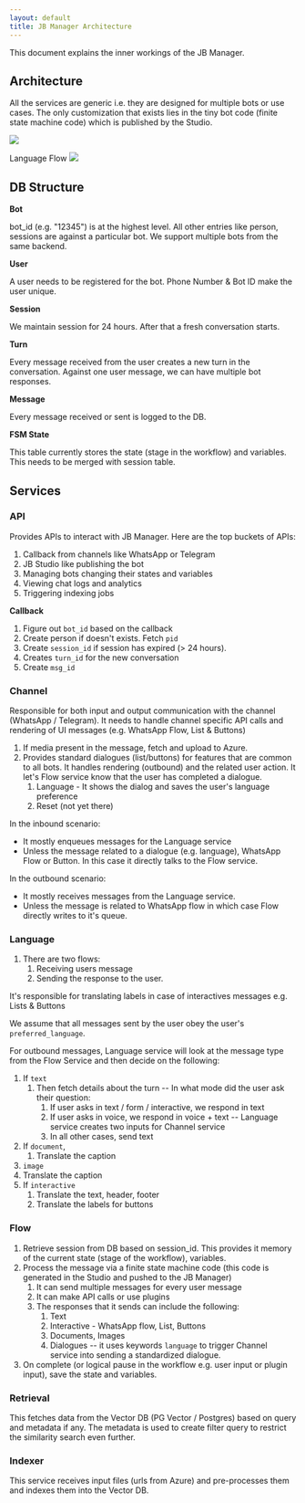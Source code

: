 ```yaml
---
layout: default
title: JB Manager Architecture
---
```


This document explains the inner workings of the JB Manager. 

## Architecture

All the services are generic i.e. they are designed for multiple bots or use cases. The only customization that exists lies in the tiny bot code (finite state machine code) which is published by the Studio.

![](assets/jb-architecture.png)

Language Flow
![](assets/language%20flow.png)


## DB Structure

**Bot**

bot_id (e.g. "12345") is at the highest level. All other entries like person, sessions are against a particular bot. We support multiple bots from the same backend.

**User**

A user needs to be registered for the bot. Phone Number & Bot ID make the user unique.

**Session**

We maintain session for 24 hours. After that a fresh conversation starts.

**Turn**

Every message received from the user creates a new turn in the conversation. Against one user message, we can have multiple bot responses.

**Message**

Every message received or sent is logged to the DB.

**FSM State**

This table currently stores the state (stage in the workflow) and variables. This needs to be merged with session table.

## Services

### API

Provides APIs to interact with JB Manager. Here are the top buckets of APIs:
1. Callback from channels like WhatsApp or Telegram
2. JB Studio like publishing the bot
3. Managing bots changing their states and variables
4. Viewing chat logs and analytics
5. Triggering indexing jobs

**Callback**

1. Figure out `bot_id` based on the callback
2. Create person if doesn't exists. Fetch `pid`
3. Create `session_id` if session has expired (> 24 hours). 
4. Creates `turn_id` for the new conversation
5. Create `msg_id`

### Channel

Responsible for both input and output communication with the channel (WhatsApp / Telegram). It needs to handle channel specific API calls and rendering of UI messages (e.g. WhatsApp Flow, List & Buttons)

1. If media present in the message, fetch and upload to Azure.
2. Provides standard dialogues (list/buttons) for features that are common to all bots. It handles rendering (outbound) and the related user action. It let's Flow service know that the user has completed a dialogue.
   1. Language - It shows the dialog and saves the user's language preference
   2. Reset (not yet there)

In the inbound scenario:
* It mostly enqueues messages for the Language service
* Unless the message related to a dialogue (e.g. language), WhatsApp Flow or Button. In this case it directly talks to the Flow service.

In the outbound scenario:
* It mostly receives messages from the Language service.
* Unless the message is related to WhatsApp flow in which case Flow directly writes to it's queue.

### Language

1. There are two flows:
   1. Receiving users message
   2. Sending the response to the user.

It's responsible for translating labels in case of interactives messages e.g. Lists & Buttons

We assume that all messages sent by the user obey the user's `preferred_language`.

For outbound messages, Language service will look at the message type from the Flow Service and then decide on the following:
1. If `text`
   1. Then fetch details about the turn -- In what mode did the user ask their question:
      1. If user asks in text / form / interactive, we respond in text
      2. If user asks in voice, we respond in voice + text -- Language service creates two inputs for Channel service
      3. In all other cases, send text
2. If `document`,
   1. Translate the caption
3.  `image`
   1. Translate the caption
5. If `interactive`
   1. Translate the text, header, footer
   2. Translate the labels for buttons

### Flow

1. Retrieve session from DB based on session_id. This provides it memory of the current state (stage of the workflow), variables.
2. Process the message via a finite state machine code (this code is generated in the Studio and pushed to the JB Manager)
   1. It can send multiple messages for every user message
   2. It can make API calls or use plugins
   3. The responses that it sends can include the following:
      1. Text
      2. Interactive - WhatsApp flow, List, Buttons
      3. Documents, Images
      4. Dialogues -- it uses keywords `language` to trigger Channel service into sending a standardized dialogue.
3. On complete (or logical pause in the workflow e.g. user input or plugin input), save the state and variables.
  
### Retrieval

This fetches data from the Vector DB (PG Vector / Postgres) based on query and metadata if any. The metadata is used to create filter query to restrict the similarity search even further.

### Indexer 

This service receives input files (urls from Azure) and pre-processes them and indexes them into the Vector DB.